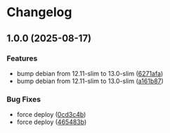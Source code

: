 # Changelog

## 1.0.0 (2025-08-17)


### Features

* bump debian from 12.11-slim to 13.0-slim ([6271afa](https://github.com/tkhom3/docker-rtl/commit/6271afa3bc82528aed3b72c49a400205d3bacc96))
* bump debian from 12.11-slim to 13.0-slim ([a161b87](https://github.com/tkhom3/docker-rtl/commit/a161b87d3a379c4946f88bea703b106cfd89f1d0))


### Bug Fixes

* force deploy ([0cd3c4b](https://github.com/tkhom3/docker-rtl/commit/0cd3c4b0d1f68b481bc21ff90b4dd2a82a7b3ea4))
* force deploy ([465483b](https://github.com/tkhom3/docker-rtl/commit/465483b0243bbbf887dd34b3ce5a387fcb5e0368))
